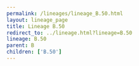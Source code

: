 ```yaml
---
permalink: /lineages/lineage_B.50.html
layout: lineage_page
title: Lineage B.50
redirect_to: ../lineage.html?lineage=B.50
lineage: B.50
parent: B
children: ['B.50']
---
```


